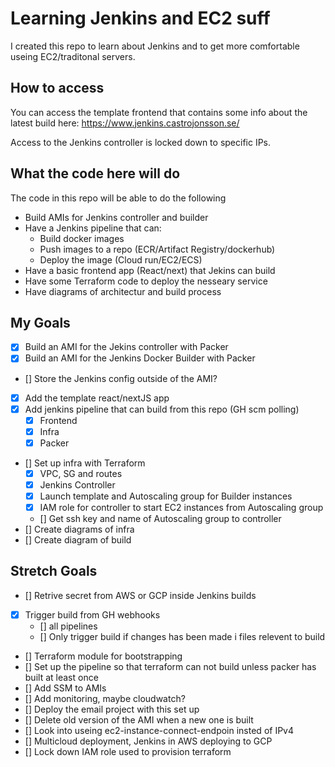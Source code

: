 # Learning Jenkins and EC2 suff

I created this repo to learn about Jenkins and to get more comfortable useing EC2/traditonal servers.

## How to access

You can access the template frontend that contains some info about the latest build here: https://www.jenkins.castrojonsson.se/

Access to the Jenkins controller is locked down to specific IPs.

## What the code here will do

The code in this repo will be able to do the following

- Build AMIs for Jenkins controller and builder
- Have a Jenkins pipeline that can:
  - Build docker images
  - Push images to a repo (ECR/Artifact Registry/dockerhub)
  - Deploy the image (Cloud run/EC2/ECS)
- Have a basic frontend app (React/next) that Jekins can build
- Have some Terraform code to deploy the nesseary service
- Have diagrams of architectur and build process

## My Goals

- [x] Build an AMI for the Jekins controller with Packer
- [x] Build an AMI for the Jenkins Docker Builder with Packer
- [] Store the Jenkins config outside of the AMI?
- [x] Add the template react/nextJS app
- [x] Add jenkins pipeline that can build from this repo (GH scm polling)
  - [x] Frontend
  - [x] Infra
  - [x] Packer
- [] Set up infra with Terraform
  - [x] VPC, SG and routes
  - [x] Jenkins Controller
  - [x] Launch template and Autoscaling group for Builder instances
  - [x] IAM role for controller to start EC2 instances from Autoscaling group
  - [] Get ssh key and name of Autoscaling group to controller
- [] Create diagrams of infra
- [] Create diagram of build

## Stretch Goals

- [] Retrive secret from AWS or GCP inside Jenkins builds
- [x] Trigger build from GH webhooks
  - [] all pipelines
  - [] Only trigger build if changes has been made i files relevent to build
- [] Terraform module for bootstrapping
- [] Set up the pipeline so that terraform can not build unless packer has built at least once
- [] Add SSM to AMIs
- [] Add monitoring, maybe cloudwatch?
- [] Deploy the email project with this set up
- [] Delete old version of the AMI when a new one is built
- [] Look into useing ec2-instance-connect-endpoin insted of IPv4
- [] Multicloud deployment, Jenkins in AWS deploying to GCP
- [] Lock down IAM role used to provision terraform
